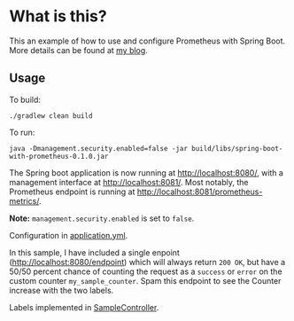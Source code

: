 # What is this?

This an example of how to use and configure Prometheus with Spring Boot. More details can be found at [my blog](https://njalnordmark.wordpress.com/2017/05/08/using-prometheus-with-spring-boot/).

## Usage
To build:

`./gradlew clean build`

To run:

`java -Dmanagement.security.enabled=false -jar build/libs/spring-boot-with-prometheus-0.1.0.jar`

The Spring boot application is now running at <http://localhost:8080/>, with a management interface at <http://localhost:8081/>. Most notably, the Prometheus endpoint is running at <http://localhost:8081/prometheus-metrics/>.

**Note:** `management.security.enabled` is set to `false`.

Configuration in [application.yml](application.yml).

In this sample, I have included a single enpoint (<http://localhost:8080/endpoint>) which will always return `200 OK`, but have a 50/50 percent chance of counting the request as a `success` or `error` on the custom counter `my_sample_counter`. Spam this endpoint to see the Counter increase with the two labels.

Labels implemented in [SampleController](src/main/java/metricsDemo/SampleController.java).
